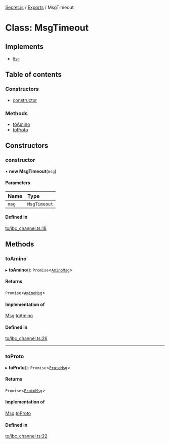 [Secret.js](../README.md) / [Exports](../modules.md) / MsgTimeout

# Class: MsgTimeout

## Implements

- [`Msg`](../interfaces/Msg.md)

## Table of contents

### Constructors

- [constructor](MsgTimeout.md#constructor)

### Methods

- [toAmino](MsgTimeout.md#toamino)
- [toProto](MsgTimeout.md#toproto)

## Constructors

### constructor

• **new MsgTimeout**(`msg`)

#### Parameters

| Name | Type |
| :------ | :------ |
| `msg` | `MsgTimeout` |

#### Defined in

[tx/ibc_channel.ts:18](https://github.com/scrtlabs/secret.js/blob/839fe3d/src/tx/ibc_channel.ts#L18)

## Methods

### toAmino

▸ **toAmino**(): `Promise`<[`AminoMsg`](../modules.md#aminomsg)\>

#### Returns

`Promise`<[`AminoMsg`](../modules.md#aminomsg)\>

#### Implementation of

[Msg](../interfaces/Msg.md).[toAmino](../interfaces/Msg.md#toamino)

#### Defined in

[tx/ibc_channel.ts:26](https://github.com/scrtlabs/secret.js/blob/839fe3d/src/tx/ibc_channel.ts#L26)

___

### toProto

▸ **toProto**(): `Promise`<[`ProtoMsg`](../interfaces/ProtoMsg.md)\>

#### Returns

`Promise`<[`ProtoMsg`](../interfaces/ProtoMsg.md)\>

#### Implementation of

[Msg](../interfaces/Msg.md).[toProto](../interfaces/Msg.md#toproto)

#### Defined in

[tx/ibc_channel.ts:22](https://github.com/scrtlabs/secret.js/blob/839fe3d/src/tx/ibc_channel.ts#L22)
